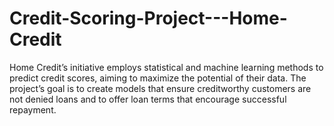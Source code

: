 # Credit-Scoring-Project---Home-Credit
Home Credit’s initiative employs statistical and machine learning methods to predict credit scores, aiming to maximize the potential of their data. The project’s goal is to create models that ensure creditworthy customers are not denied loans and to offer loan terms that encourage successful repayment.
